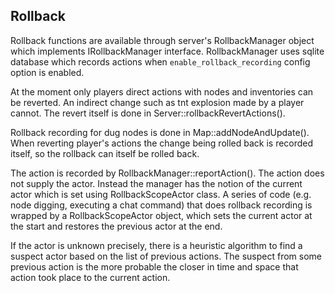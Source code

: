 ## Rollback

Rollback functions are available through server's RollbackManager object which implements IRollbackManager interface. RollbackManager uses sqlite database which records actions when `enable_rollback_recording` config option is enabled.

At the moment only players direct actions with nodes and inventories can be reverted. An indirect change such as tnt explosion made by a player cannot. The revert itself is done in Server::rollbackRevertActions().

Rollback recording for dug nodes is done in Map::addNodeAndUpdate(). When reverting player's actions the change being rolled back is recorded itself, so the rollback can itself be rolled back.

The action is recorded by RollbackManager::reportAction(). The action does not supply the actor. Instead the manager has the notion of the current actor which is set using RollbackScopeActor class. A series of code (e.g. node digging, executing a chat command) that does rollback recording is wrapped by a RollbackScopeActor object, which sets the current actor at the start and restores the previous actor at the end.

If the actor is unknown precisely, there is a heuristic algorithm to find a suspect actor based on the list of previous actions. The suspect from some previous action is the more probable the closer in time and space that action took place to the current action.
